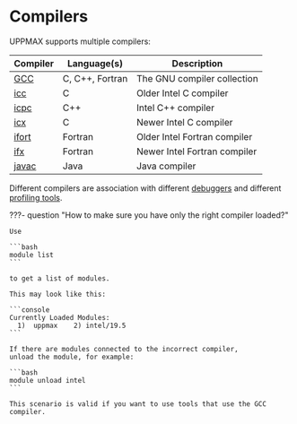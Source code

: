 # Compilers

UPPMAX supports multiple compilers:

Compiler         |Language(s)    |Description
-----------------|---------------|---------------------------
[GCC](gcc.md)    |C, C++, Fortran|The GNU compiler collection
[icc](icc.md)    |C              |Older Intel C compiler
[icpc](icpc.md)  |C++            |Intel C++ compiler
[icx](icx.md)    |C              |Newer Intel C compiler
[ifort](ifort.md)|Fortran        |Older Intel Fortran compiler
[ifx](ifx.md)    |Fortran        |Newer Intel Fortran compiler
[javac](javac.md)|Java           |Java compiler

Different compilers are association with different [debuggers](debuggers.md)
and different [profiling tools](profilers.md).

???- question "How to make sure you have only the right compiler loaded?"

    Use

    ```bash
    module list
    ```

    to get a list of modules.

    This may look like this:

    ```console
    Currently Loaded Modules:
      1)  uppmax    2) intel/19.5
    ```

    If there are modules connected to the incorrect compiler,
    unload the module, for example:

    ```bash
    module unload intel
    ```

    This scenario is valid if you want to use tools that use the GCC compiler.
